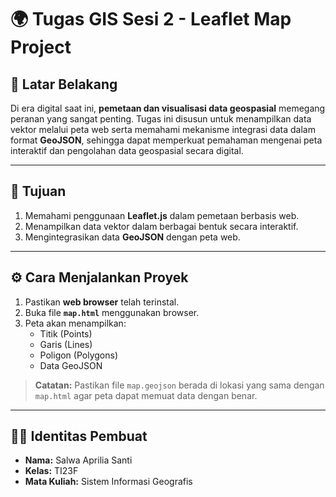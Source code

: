 # 🌍 Tugas GIS Sesi 2 - Leaflet Map Project

## 📌 Latar Belakang

Di era digital saat ini, **pemetaan dan visualisasi data geospasial** memegang peranan yang sangat penting. Tugas ini disusun untuk menampilkan data vektor melalui peta web serta memahami mekanisme integrasi data dalam format **GeoJSON**, sehingga dapat memperkuat pemahaman mengenai peta interaktif dan pengolahan data geospasial secara digital.

---

## 🚀 Tujuan
1. Memahami penggunaan **Leaflet.js** dalam pemetaan berbasis web.  
2. Menampilkan data vektor dalam berbagai bentuk secara interaktif.  
3. Mengintegrasikan data **GeoJSON** dengan peta web.

---

## ⚙️ Cara Menjalankan Proyek
1. Pastikan **web browser** telah terinstal.  
2. Buka file **`map.html`** menggunakan browser.  
3. Peta akan menampilkan:
   - Titik (Points)  
   - Garis (Lines)  
   - Poligon (Polygons)  
   - Data GeoJSON  

> **Catatan:** Pastikan file `map.geojson` berada di lokasi yang sama dengan `map.html` agar peta dapat memuat data dengan benar.

---

## 🧑‍💻 Identitas Pembuat
- **Nama:** Salwa Aprilia Santi  
- **Kelas:** TI23F  
- **Mata Kuliah:** Sistem Informasi Geografis
